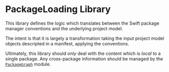 # PackageLoading Library

This library defines the logic which translates between the Swift package
manager conventions and the underlying project model.

The intent is that it is largely a transformation taking the input project model
objects descripted in a manifest, applying the conventions.

Ultimately, this library should *only* deal with the content which is _local_ to
a single package. Any cross-package information should be managed by the
[`PackageGraph`](../PackageGraph/README.md) module.
